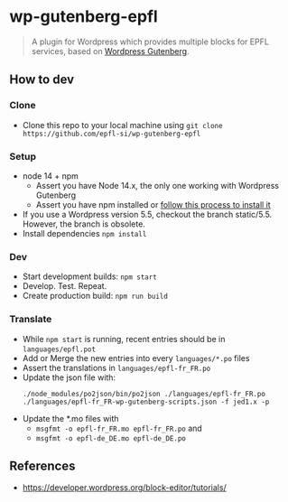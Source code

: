 # wp-gutenberg-epfl
> A plugin for Wordpress which provides multiple blocks for EPFL services, based on [Wordpress Gutenberg](https://github.com/WordPress/gutenberg).

## How to dev

### Clone
- Clone this repo to your local machine using `git clone https://github.com/epfl-si/wp-gutenberg-epfl`
 
### Setup
- node 14 + npm
    - Assert you have Node 14.x, the only one working with Wordpress Gutenberg
    - Assert you have npm installed or [follow this process to install it](https://developer.wordpress.org/block-editor/tutorials/devenv/)
- If you use a Wordpress version 5.5, checkout the branch static/5.5. However, the branch is obsolete.
- Install dependencies `npm install`

 
### Dev
- Start development builds: `npm start`
- Develop. Test. Repeat.
- Create production build: `npm run build`

### Translate

- While `npm start` is running, recent entries should be in `languages/epfl.pot`
- Add or Merge the new entries into every `languages/*.po` files
- Assert the translations in `languages/epfl-fr_FR.po`
- Update the json file with:
	```
	./node_modules/po2json/bin/po2json ./languages/epfl-fr_FR.po ./languages/epfl-fr_FR-wp-gutenberg-scripts.json -f jed1.x -p
	```
- Update the *.mo files with 
   - `msgfmt -o epfl-fr_FR.mo epfl-fr_FR.po` and 
   - `msgfmt -o epfl-de_DE.mo epfl-de_DE.po` 

## References
- https://developer.wordpress.org/block-editor/tutorials/
